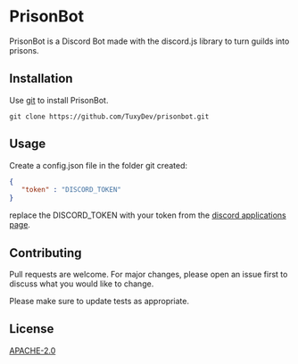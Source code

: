 # PrisonBot

PrisonBot is a Discord Bot made with the discord.js library to turn guilds into prisons.

## Installation

Use [git](https://git-scm.com/downloads) to install PrisonBot.

```git
git clone https://github.com/TuxyDev/prisonbot.git
```

## Usage
Create a config.json file in the folder git created:

```json
{
   "token" : "DISCORD_TOKEN"
}
```
replace the DISCORD_TOKEN with your token from the [discord applications page](https://discordapp.com/developers/applications/).

## Contributing
Pull requests are welcome. For major changes, please open an issue first to discuss what you would like to change.

Please make sure to update tests as appropriate.

## License
[APACHE-2.0](https://www.apache.org/licenses/LICENSE-2.0)
